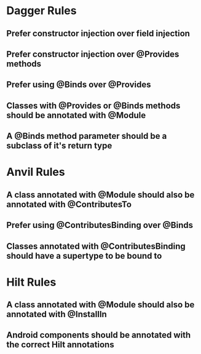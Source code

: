 # Dagger Rules

## Prefer constructor injection over field injection

## Prefer constructor injection over @Provides methods

## Prefer using @Binds over @Provides

## Classes with @Provides or @Binds methods should be annotated with @Module

## A @Binds method parameter should be a subclass of it's return type

# Anvil Rules

## A class annotated with @Module should also be annotated with @ContributesTo

## Prefer using @ContributesBinding over @Binds

## Classes annotated with @ContributesBinding should have a supertype to be bound to

# Hilt Rules

## A class annotated with @Module should also be annotated with @InstallIn

## Android components should be annotated with the correct Hilt annotations

